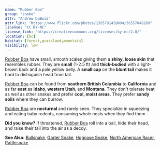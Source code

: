 ```yaml
---
name: "Rubber Boa"
group: "snake"
attr: "Andrew DuBois"
attr_link: "https://www.flickr.com/photos/138578145@N04/36557040260"
license: "CC BY-NC"
license_link: "https://creativecommons.org/licenses/by-nc/2.0/"
location: [bc]
habitat: [forest,grassland,mountain]
visibility: low
---
```

[Rubber Boa](/herps/rubboa/) have small, smooth scales giving them a **shiny, loose skin** that resembles rubber. They are **small** (1-2.5 ft) and **thick-bodied** with a light-brown back and a pale yellow belly. A **small cap** on the **blunt tail** makes it hard to distinguish head from tail.

[Rubber Boa](/herps/rubboa/) can be found from **southern British Columbia** to **California** and as far **east** as **Idaho**, **western Utah**, and **Montana**. They don't tolerate heat as well as other snakes and prefer **cool, moist areas**. They prefer **sandy soils** where they can burrow.

[Rubber Boa](/herps/rubboa/) are **nocturnal** and rarely seen. They specialize in squeezing and eating baby rodents, consuming whole nests when they find them.

**Did you know?** If threatened, [Rubber Boa](/herps/rubboa/) roll into a ball, hide their head, and raise their tail into the air as a decoy.

<!-- generated, do not edit -->
**See Also:**
[Bullsnake](/herps/bullsnake/),
[Garter Snake](/herps/gartsnake/),
[Hognose Snake](/herps/hognsnake/),
[North American Racer](/herps/naracer/),
[Rattlesnake](/herps/ratlsnak/)
